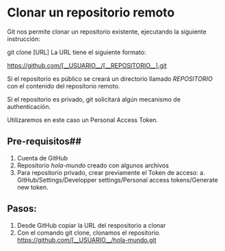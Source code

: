 # Clonar un repositorio remoto #
Git nos permite clonar un repositorio existente,  ejecutando la siguiente instrucción:

git clone [URL]
La URL tiene el siguiente formato:

 https://github.com/[__USUARIO__/[__REPOSITORIO__].git

Si el repositorio es público se creará un directorio llamado *REPOSITORIO* con el contenido del repositorio remoto.

Si el repositorio es privado, git solicitará algún mecanismo de authenticación.

Utilizaremos en este caso un Personal Access Token.

## Pre-requisitos##
1. Cuenta de GitHub
2. Repositorio *hola-mundo* creado con algunos archivos
3. Para repositorio privado, crear previamente el Token de acceso:
    a. GitHub/Settings/Developper settings/Personal access tokens/Generate new token.

## Pasos: ##
1. Desde GitHub copiar la URL del respositorio a clonar
2. Con el comando git clone, clonamos el repositorio.
 https://github.com/[__USUARIO__/hola-mundo.git